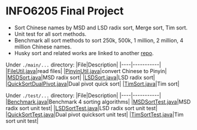 # INFO6205 Final Project

+ Sort Chinese names by MSD and LSD radix sort, Merge sort, Tim sort.
+ Unit test for all sort methods.
+ Benchmark all sort methods to sort 250k, 500k, 1 million, 2 million, 4 million Chinese names.
+ Husky sort and related works are linked to another [repo](https://github.com/zxhdaze/HuskySort).

Under `./main/...` directory:
|File|Description|
|----|-----------|
|[FileUtil.java](./src/main/java/edu/neu/coe/info6205/finalproject/FileUtil.java)|read files|
|[PinyinUtil.java](./src/main/java/edu/neu/coe/info6205/finalproject/PinyinUtil.java)|convert Chinese to Pinyin|
|[MSDSort.java](./src/main/java/edu/neu/coe/info6205/finalproject/MSDSort.java)|MSD radix sort|
|[LSDSort.java](./src/main/java/edu/neu/coe/info6205/finalproject/LSDSort.java)|LSD radix sort|
|[QuickSortDualPivot.java](./src/main/java/edu/neu/coe/info6205/finalproject/QuickSortDualPivot.java)|Dual pivot quick sort|
|[TimSort.java](./src/main/java/edu/neu/coe/info6205/finalproject/TimSort.java)|Tim sort|

Under `./test/...` directory:
|File|Description|
|----|-----------|
|[Benchmark.java](./src/test/java/edu/neu/coe/info6205/finalproject/Benchmark.java)|Benchmark 4 sorting algorithms|
|[MSDSortTest.java](./src/test/java/edu/neu/coe/info6205/finalproject/MSDSortTest.java)|MSD radix sort unit test|
|[LSDSortTest.java](./src/test/java/edu/neu/coe/info6205/finalproject/LSDSortTest.java)|LSD radix sort unit test|
|[QuickSortTest.java](./src/test/java/edu/neu/coe/info6205/finalproject/QuickSortTest.java)|Dual pivot quicksort unit test|
|[TimSortTest.java](./src/test/java/edu/neu/coe/info6205/finalproject/TimSortTest.java)|Tim sort unit test|
